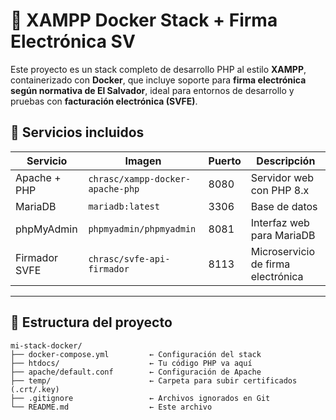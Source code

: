 # 🐘 XAMPP Docker Stack + Firma Electrónica SV

Este proyecto es un stack completo de desarrollo PHP al estilo **XAMPP**, containerizado con **Docker**, que incluye soporte para **firma electrónica según normativa de El Salvador**, ideal para entornos de desarrollo y pruebas con **facturación electrónica (SVFE)**.

## 🚀 Servicios incluidos

| Servicio       | Imagen                           | Puerto | Descripción |
|----------------|----------------------------------|--------|-------------|
| Apache + PHP   | `chrasc/xampp-docker-apache-php` | 8080   | Servidor web con PHP 8.x |
| MariaDB        | `mariadb:latest`                 | 3306   | Base de datos |
| phpMyAdmin     | `phpmyadmin/phpmyadmin`          | 8081   | Interfaz web para MariaDB |
| Firmador SVFE  | `chrasc/svfe-api-firmador`       | 8113   | Microservicio de firma electrónica |

---

## 📁 Estructura del proyecto

```plaintext
mi-stack-docker/
├── docker-compose.yml         ← Configuración del stack
├── htdocs/                    ← Tu código PHP va aquí
├── apache/default.conf        ← Configuración de Apache
├── temp/                      ← Carpeta para subir certificados (.crt/.key)
├── .gitignore                 ← Archivos ignorados en Git
└── README.md                  ← Este archivo
